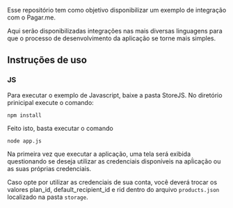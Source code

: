 Esse repositório tem como objetivo disponibilizar um exemplo de integração com o Pagar.me. 

Aqui serão disponibilizadas integrações nas mais diversas linguagens para que o processo de desenvolvimento da aplicação se torne mais simples. 

## Instruções de uso 

### JS 

Para executar o exemplo de Javascript, baixe a pasta StoreJS. No diretório prinicipal execute o comando: 

```
npm install
```

Feito isto, basta executar o comando 

```
node app.js
```

Na primeira vez que executar a aplicação, uma tela será exibida questionando se deseja utilizar as credenciais disponíveis na apĺicação ou as suas próprias credenciais. 

Caso opte por utilizar as credenciais de sua conta, você deverá trocar os valores plan_id, default_recipient_id e rid dentro do arquivo ```products.json``` localizado na pasta ```storage```.


